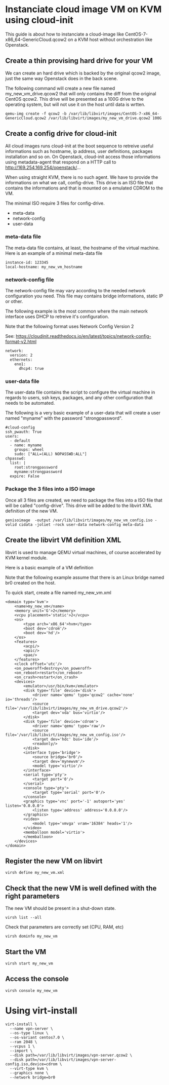 # Instanciate cloud image VM on KVM using cloud-init

This guide is about how to instanciate a cloud-image like CentOS-7-x86_64-GenericCloud.qcow2 on a KVM host without orchestration like Openstack. 

## Create a thin provising hard drive for your VM

We can create an hard drive which is backed by the original qcow2 image, just the same
way Openstack does in the back scene. 

The following command will create a new file named my_new_vm_drive.qcow2 that will
only contains the diff from the original CentOS qcow2. This drive will be presented
as a 100G drive to the operating system, but will not use it on the host until data is wrtten. 

```
qemu-img create -f qcow2 -b /var/lib/libvirt/images/CentOS-7-x86_64-GenericCloud.qcow2 /var/lib/libvirt/images/my_new_vm_drive.qcow2 100G
````

## Create a config drive for cloud-init

All cloud images runs cloud-init at the boot sequence to retreive useful informations 
such as hostname, ip address, user definitions, packages installation and so on. On Openstack, cloud-init access those informations using metadata-agent that respond on a 
HTTP call to http://169.254.169.254/openstack/...

When using straight KVM, there is no such agent. We have to provide the informations on what we call, config-drive. This drive is an ISO file that contains the informations and that is mounted on a emulated CDROM to the VM. 

The minimal ISO require 3 files for config-drive. 
- meta-data
- network-config
- user-data

### meta-data file

The meta-data file contains, at least, the hostname of the virtual machine. Here is an example of a minimal meta-data file

```
instance-id: 123345
local-hostname: my_new_vm_hostname
```

### network-config file

The network-config file may vary according to the needed network configuration you need. 
This file may contains bridge informations, static IP or other. 

The following example is the most common where the main network interface uses DHCP to
retreive it's configuration. 

Note that the following format uses Network Config Version 2

See: 
https://cloudinit.readthedocs.io/en/latest/topics/network-config-format-v2.html

```
network:
  version: 2
  ethernets:
    eno1:
      dhcp4: true
```

### user-data file

The user-data file contains the script to configure the virtual machine in regards to 
users, ssh keys, packages, and any other configuration that needs to be automated. 

The following is a very basic example of a user-data that will create a user named
"myname" with the password "strongpassword". 

```
#cloud-config
ssh_pwauth: True
users:
  - default
  - name: myname
    groups: wheel
    sudo: ["ALL=(ALL) NOPASSWD:ALL"]
chpasswd:
  list: |
    root:strongpassword
    myname:strongpassword
  expire: False
```

### Package the 3 files into a ISO image

Once all 3 files are created, we need to package the files into a ISO file that will be 
called "config-drive". This drive will be added to the libvirt XML definition of the new VM.

```
genisoimage  -output /var/lib/libvirt/images/my_new_vm_config.iso -volid cidata -joliet -rock user-data network-config meta-data
```

## Create the libvirt VM definition XML

libvirt is used to manage QEMU virtual machines, of course accelerated by KVM kernel module. 

Here is a basic example of a VM definition

Note that the following example assume that there is an Linux bridge named br0 created
on the host. 

To quick start, create a file named my_new_vm.xml
```
<domain type='kvm'>
    <name>my_new_vm</name>
    <memory unit='G'>2</memory>
    <vcpu placement='static'>2</vcpu>
    <os>
        <type arch='x86_64'>hvm</type>
        <boot dev='cdrom'/>
        <boot dev='hd'/>
    </os>
    <features>
        <acpi/>
        <apic/>
        <pae/>
    </features>
    <clock offset='utc'/>
    <on_poweroff>destroy</on_poweroff>
    <on_reboot>restart</on_reboot>
    <on_crash>restart</on_crash>
    <devices>
        <emulator>/usr/bin/kvm</emulator>
        <disk type='file' device='disk'>
            <driver name='qemu' type='qcow2' cache='none' io='threads'/>
            <source file='/var/lib/libvirt/images/my_new_vm_drive.qcow2'/>
            <target dev='vda' bus='virtio'/>
        </disk>
        <disk type='file' device='cdrom'>
            <driver name='qemu' type='raw'/>
            <source file='/var/lib/libvirt/images/my_new_vm_config.iso'/>
            <target dev='hdc' bus='ide'/>
            <readonly/>
        </disk>
        <interface type='bridge'>
            <source bridge='br0'/>
            <target dev='mynewvm'/>
            <model type='virtio'/>
        </interface>
        <serial type='pty'>
            <target port='0'/>
        </serial>
        <console type='pty'>
            <target type='serial' port='0'/>
        </console>
        <graphics type='vnc' port='-1' autoport='yes' listen='0.0.0.0'>
            <listen type='address' address='0.0.0.0'/>
        </graphics>
        <video>
            <model type='vmvga' vram='16384' heads='1'/>
        </video>
        <memballoon model='virtio'>
        </memballoon>
    </devices>
</domain>
```

## Register the new VM on libvirt

```
virsh define my_new_vm.xml
```

## Check that the new VM is well defined with the right parameters

The new VM should be present in a shut-down state.
```
virsh list --all
```

Check that parameters are correctly set (CPU, RAM, etc)
```
virsh dominfo my_new_vm
```

## Start the VM

```
virsh start my_new_vm
```

## Access the console

```
virsh console my_new_vm
```

# Using virt-install

```
virt-install \
  --name vpn-server \
  --os-type linux \
  --os-variant centos7.0 \
  --ram 2048 \
  --vcpus 1 \
  --import \
  --disk path=/var/lib/libvirt/images/vpn-server.qcow2 \
  --disk path=/var/lib/libvirt/images/vpn-server-config.iso,device=cdrom \
  --virt-type kvm \
  --graphics none \
  --network bridge=br0
```

